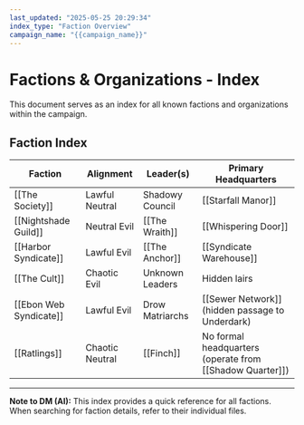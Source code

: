 ```yaml
---
last_updated: "2025-05-25 20:29:34"
index_type: "Faction Overview"
campaign_name: "{{campaign_name}}"
---
```

# Factions & Organizations - Index

This document serves as an index for all known factions and organizations within the campaign.

## Faction Index

| Faction | Alignment | Leader(s) | Primary Headquarters |
|---|---|---|---|
| [[The Society]] | Lawful Neutral | Shadowy Council | [[Starfall Manor]] |
| [[Nightshade Guild]] | Neutral Evil | [[The Wraith]] | [[Whispering Door]] |
| [[Harbor Syndicate]] | Lawful Evil | [[The Anchor]] | [[Syndicate Warehouse]] |
| [[The Cult]] | Chaotic Evil | Unknown Leaders | Hidden lairs |
| [[Ebon Web Syndicate]] | Lawful Evil | Drow Matriarchs | [[Sewer Network]] (hidden passage to Underdark) |
| [[Ratlings]] | Chaotic Neutral | [[Finch]] | No formal headquarters (operate from [[Shadow Quarter]]) |

---
**Note to DM (AI):** This index provides a quick reference for all factions. When searching for faction details, refer to their individual files.